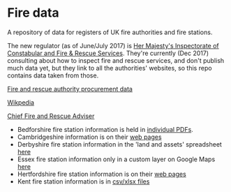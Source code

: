 # Fire data

A repository of data for registers of UK fire authorities and fire stations.

The new regulator (as of June/July 2017) is [Her Majesty's Inspectorate of
Constabular and Fire & Rescue
Services](https://www.justiceinspectorates.gov.uk/hmicfrs/fire-and-rescue-services/).
They're currently (Dec 2017) consulting about how to inspect fire and rescue
services, and don't publish much data yet, but they link to all the authorities'
websites, so this repo contains data taken from those.

[Fire and rescue authority procurement
data](https://www.gov.uk/government/publications/fire-and-rescue-authority-procurement-data)

[Wikpedia](https://en.wikipedia.org/wiki/Fire_services_in_the_United_Kingdom)

[Chief Fire and Rescue
Adviser](https://www.gov.uk/government/organisations/chief-fire-and-rescue-adviser-unit)

* Bedforshire fire station information is held in [individual
PDFs](https://www.bedsfire.com/AboutUs/StnComSafPlns/Pages/default.aspx).
* Cambridgeshire information is on their [web
  pages](http://www.cambsfire.gov.uk/find-a-fire-station-393.aspx)
* Derbyshire fire station information in the 'land and assets' spreadsheet
    [here](http://www.derbys-fire.gov.uk/about-us-our-vision/lists-and-registers/)
* Essex fire station information only in a custom layer on Google Maps
    [here](http://www.essex-fire.gov.uk/locations/)
* Hertfordshire fire station information is on their
    [web pages](https://www.hertfordshire.gov.uk/services/fire-and-rescue/fire-station-locations/fire-station-locations.aspx)
* Kent fire station information is in [csv/xlsx
  files](http://www.kent.fire-uk.org/about-us/fire-stations/)
